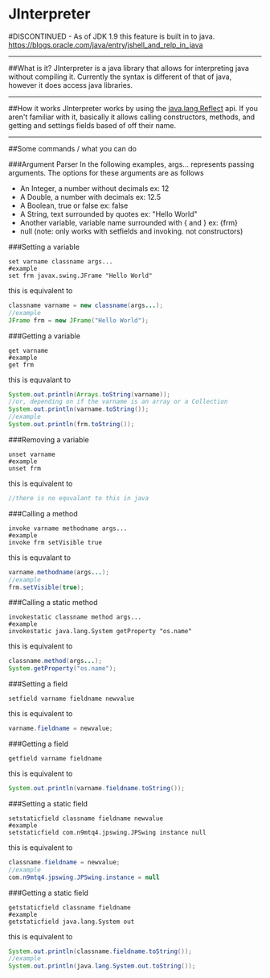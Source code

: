 <b>JInterpreter</b>
===================

#DISCONTINUED - As of JDK 1.9 this feature is built in to java. https://blogs.oracle.com/java/entry/jshell_and_relp_in_java


-----------------------


##What is it?
JInterpreter is a java library that allows for interpreting java without compiling it. Currently the syntax is different of that of java, however it does access java libraries.

------------------------

##How it works
JInterpreter works by using the [java.lang.Reflect](https://docs.oracle.com/javase/7/docs/api/java/lang/reflect/package-summary.html) api. If you aren't familiar with it, basically it allows calling constructors, methods, and getting and settings fields based of off their name.

------------------------

##Some commands / what you can do

###Argument Parser
In the following examples, args... represents passing arguments. The options for these arguments are as follows
 - An Integer, a number without decimals ex: 12
 - A Double, a number with decimals ex: 12.5
 - A Boolean, true or false ex: false
 - A String, text surrounded by quotes ex: "Hello World"
 - Another variable, variable name surrounded with { and } ex: {frm}
 - null (note: only works with setfields and invoking. not constructors)

###Setting a variable
```
set varname classname args...
#example
set frm javax.swing.JFrame "Hello World"
```
this is equivalent to 
```java
classname varname = new classname(args...);
//example
JFrame frm = new JFrame("Hello World");
```

###Getting a variable
```
get varname
#example
get frm
```
this is equvalant to
```java
System.out.println(Arrays.toString(varname));
//or, depending on if the varname is an array or a Collection
System.out.println(varname.toString());
//example
System.out.println(frm.toString());
```

###Removing a variable
```
unset varname
#example
unset frm
```
this is equivalent to
```java
//there is no equvalant to this in java
```

###Calling a method
```
invoke varname methodname args...
#example
invoke frm setVisible true
```
this is equvalant to
```java
varname.methodname(args...);
//example
frm.setVisible(true);
```

###Calling a static method
```
invokestatic classname method args...
#example
invokestatic java.lang.System getProperty "os.name"
```
this is equivalent to
```java
classname.method(args...);
System.getProperty("os.name");
```

###Setting a field
```
setfield varname fieldname newvalue
```
this is equivalent to
```java
varname.fieldname = newvalue;
```

###Getting a field
```
getfield varname fieldname
```
this is equivalent to
```java
System.out.println(varname.fieldname.toString());
```

###Setting a static field
```
setstaticfield classname fieldname newvalue
#example
setstaticfield com.n9mtq4.jpswing.JPSwing instance null
```
this is equivalent to
```java
classname.fieldname = newvalue;
//example
com.n9mtq4.jpswing.JPSwing.instance = null
```

###Getting a static field
```
getstaticfield classname fieldname
#example
getstaticfield java.lang.System out
```
this is equivalent to
```java
System.out.println(classname.fieldname.toString());
//example
System.out.println(java.lang.System.out.toString());
```
